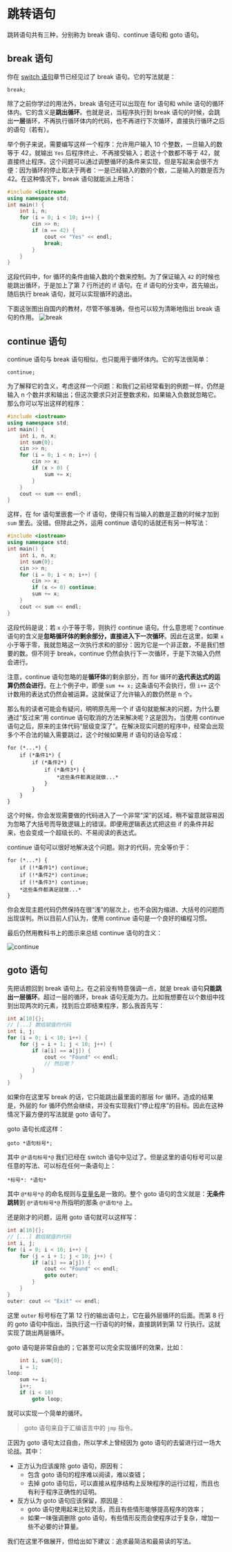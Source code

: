 # 跳转语句

跳转语句共有三种，分别称为 break 语句、continue 语句和 goto 语句。

## break 语句

你在 [switch 语句](/ch02/part3/switch_statement)章节已经见过了 break 语句。它的写法就是：
```sdsc
break;
```
除了之前你学过的用法外，break 语句还可以出现在 for 语句和 while 语句的循环体内。它的含义是**跳出循环**。也就是说，当程序执行到 break 语句的时候，会跳出**一层**循环，不再执行循环体内的代码，也不再进行下次循环，直接执行循环之后的语句（若有）。

举个例子来说，需要编写这样一个程序：允许用户输入 10 个整数，一旦输入的数等于 42，就输出 `Yes` 后程序终止、不再接受输入；若这十个数都不等于 42，就直接终止程序。这个问题可以通过调整循环的条件来实现，但是写起来会很不方便：因为循环的停止取决于两者：一是已经输入的数的个数，二是输入的数是否为 42。在这种情况下，break 语句就能派上用场：
```CPP
#include <iostream>
using namespace std;
int main() {
    int i, n;
    for (i = 0; i < 10; i++) {
        cin >> n;
        if (n == 42) {
            cout << "Yes" << endl;
            break;
        }
    }
}
```
这段代码中，for 循环的条件由输入数的个数来控制。为了保证输入 `42` 的时候也能跳出循环，于是加上了第 7 行所述的 if 语句。在 if 语句的分支中，首先输出，随后执行 break 语句，就可以实现循环的退出。

下面这张图出自国内的教材，尽管不够准确，但也可以较为清晰地指出 break 语句的作用。
![break](https://s1.ax1x.com/2020/07/11/Ulw4iQ.png)

## continue 语句

continue 语句与 break 语句相似，也只能用于循环体内。它的写法很简单：
```sdsc
continue;
```

为了解释它的含义，考虑这样一个问题：和我们之前经常看到的例题一样，仍然是输入 n 个数并求和输出；但这次要求只对正整数求和，如果输入负数就忽略它。那么你可以写出这样的程序：
```CPP
#include <iostream>
using namespace std;
int main() {
    int i, n, x;
    int sum{0};
    cin >> n;
    for (i = 0; i < n; i++) {
        cin >> x;
        if (x > 0) {
            sum += x;
        }
    }
    cout << sum << endl;
}
```
这样，在 for 语句里嵌套一个 if 语句，使得只有当输入的数是正数的时候才加到 `sum` 里去。没错。但除此之外，运用 continue 语句的话就还有另一种写法：
```CPP
#include <iostream>
using namespace std;
int main() {
    int i, n, x;
    int sum{0};
    cin >> n;
    for (i = 0; i < n; i++) {
        cin >> x;
        if (x <= 0) continue;
        sum += x;
    }
    cout << sum << endl;
}
```
这段代码是说：若 `x` 小于等于零，则执行 continue 语句。什么意思呢？continue 语句的含义是**忽略循环体的剩余部分，直接进入下一次循环**。因此在这里，如果 `x` 小于等于零，我就忽略这一次执行求和的部分：因为它是一个非正数，不是我们想要的数。但不同于 break，continue 仍然会执行下一次循环，于是下次输入仍然会进行。

注意，continue 语句忽略的是**循环体**的剩余部分，而 for 循环的**迭代表达式的运算仍然会进行**。在上个例子中，即便 `sum += x;` 这条语句不会执行，但 `i++` 这个计数用的表达式仍然会被运算。这就保证了允许输入的数仍然是 n 个。

那么有的读者可能会有疑问，明明原先用一个 if 语句就能解决的问题，为什么要通过“反过来”用 continue 语句取消的方法来解决呢？这是因为，当使用 continue 语句之后，原来的主体代码“层级变深了”。在解决现实问题的程序中，经常会出现多个不合法的输入需要跳过，这个时候如果用 if 语句的话会写成：
```sdsc
for (*...*) {
    if (*条件1*) {
        if (*条件2*) {
            if (*条件3*) {
                *这些条件都满足就做...*
            }
        }
    }
}
```
这个时候，你会发现需要做的代码进入了一个非常“深”的区域，稍不留意就容易因为忽略了大括号而导致逻辑上的错误。即便用逻辑表达式把这些 if 的条件并起来，也会变成一个超级长的、不易阅读的表达式。

continue 语句可以很好地解决这个问题。刚才的代码，完全等价于：
```sdsc
for (*...*) {
    if (!*条件1*) continue;
    if (!*条件2*) continue;
    if (!*条件3*) continue;
    *这些条件都满足就做...*
}
```
你会发现主题代码仍然保持在很“浅”的层次上，也不会因为缩进、大括号的问题而出现误判。所以目前人们认为，使用 continue 语句是一个良好的编程习惯。

最后仍然用教科书上的图示来总结 continue 语句的含义：

![continue](https://s1.ax1x.com/2020/07/11/Ulrul9.png)

## goto 语句

先把话题回到 break 语句上。在之前没有特意强调一点，就是 break 语句**只能跳出一层循环**。超过一层的循环，break 语句无能为力。比如我想要在以个数组中找到出现两次的元素，找到后立即结束程序，那么我首先写：
```cpp
int a[10]{};
// [...] 数组赋值的代码
int i, j;
for (i = 0; i < 10; i++) {
    for (j = i + 1; j < 10; j++) {
        if (a[i] == a[j]) {
            cout << "Found" << endl;
            // 然后呢？
        }
    }
}
```
如果你在这里写 break 的话，它只能跳出最里面的那层 for 循环。造成的结果是，外层的 for 循环仍然会继续，并没有实现我们“停止程序”的目标。因此在这种情况下最方便的写法就是 goto 语句了。

goto 语句长成这样：
```sdsc
goto *语句标号*;
```
其中 `@*语句标号*@` 我们已经在 switch 语句中见过了。但是这里的语句标号可以是任意的写法、可以标在任何一条语句上：
```sdsc
*标号*: *语句*
```
其中 `@*标号*@` 的命名规则与[变量名](/ch02/part1/declaration_statement#变量名)是一致的。整个 goto 语句的含义就是：**无条件跳转**到 `@*语句标号*@` 所指明的那条 `@*语句*@` 上。

还是刚才的问题，运用 goto 语句就可以这样写：
```cpp
int a[10]{};
// [...] 数组赋值的代码
int i, j;
for (i = 0; i < 10; i++) {
    for (j = i + 1; j < 10; j++) {
        if (a[i] == a[j]) {
            cout << "Found" << endl;
            goto outer;
        }
    }
}
outer: cout << "Exit" << endl;
```
这里 `outer` 标号标在了第 12 行的输出语句上，它在最外层循环的后面。而第 8 行的 goto 语句中指出，当执行这一行语句的时候，直接跳转到第 12 行执行。这就实现了跳出两层循环。

goto 语句是非常自由的；它甚至可以完全实现循环的效果，比如：
```cpp
    int i, sum{0};
    i = 1;
loop:
    sum += i;
    i++;
    if (i < 10)
        goto loop;
```
就可以实现一个简单的循环。

> goto 语句来自于汇编语言中的 `jmp` 指令。

正因为 goto 语句太过自由，所以学术上曾经因为 goto 语句的去留进行过一场大论战。其中：
- 正方认为应该废除 goto 语句，原因有：
    - 包含 goto 语句的程序难以阅读，难以查错；
    - 去掉 goto 语句后，可以直接从程序结构上反映程序的运行过程，而且也有利于程序正确性的证明。
- 反方认为 goto 语句应该保留，原因是：
    - goto 语句使用起来比较灵活，而且有些情形能够提高程序的效率；
    - 如果一味强调删除 goto 语句，有些情形反而会使程序过于复杂，增加一些不必要的计算量。

我们在这里不做展开，但给出如下建议：追求最简洁和最易读的写法。

